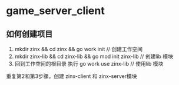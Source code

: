 # game_server_client


## 如何创建项目
1. mkdir zinx &&  cd zinx  &&  go work init // 创建工作空间
2. mkdir zinx-lib && cd zinx-lib && go mod init zinx-lib // 创建lib 模块
3. 回到工作空间的根目录 执行 go work use zinx-lib // 使用lib 模块

重复第2和第3步骤，创建 zinx-client 和 zinx-server模块